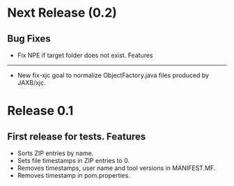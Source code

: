 Next Release (0.2)
==================
Bug Fixes
---------
* Fix NPE if target folder does not exist.
Features
--------
* New fix-xjc goal to normalize ObjectFactory.java files produced by JAXB/xjc.

Release 0.1
===========
First release for tests.
Features
--------
* Sorts ZIP entries by name.
* Sets file timestamps in ZIP entries to 0.
* Removes timestamps, user name and tool versions in MANIFEST.MF.
* Removes timestamp in pom.properties.
